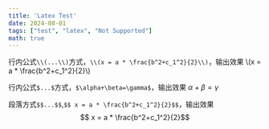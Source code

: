 ```yaml
---
title: 'Latex Test'
date: 2024-08-01
tags: ["test", "latex", "Not Supported"]
math: true
---
```


行内公式`\\(...\\)`方式，`\\(x = a * \frac{b^2+c_1^2}{2}\\)`，输出效果 \\(x = a * \frac{b^2+c_1^2}{2}\\) 

行内公式`$...$`方式，`$\alpha+\beta=\gamma$`，输出效果 $\alpha+\beta=\gamma$

段落方式`$$...$$`,`$$ x = a * \frac{b^2+c_1^2}{2}$$`，输出效果 $$ x = a * \frac{b^2+c_1^2}{2}$$